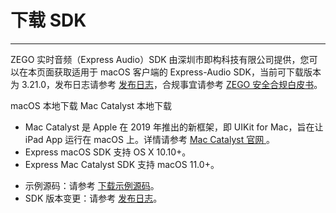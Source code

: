 # 下载 SDK

- - -

ZEGO 实时音频（Express Audio）SDK 由深圳市即构科技有限公司提供，您可以在本页面获取适用于 macOS 客户端的 Express-Audio SDK，当前可下载版本为 3.21.0，发布日志请参考 [发布日志](https://doc-zh.zego.im/article/12582)，合规事宜请参考 [ZEGO 安全合规白皮书](/policies-and-agreements/zego-security-and-compliance-white-paper)。

<CardGroup cols={2}>
<Card title="Express-Audio SDK v3.21.0" href="https://artifact-sdk.zego.im/rtc/ZegoExpressAudio/mac/ZegoExpressAudio-mac-shared-objc.zip">
macOS 本地下载
</Card> 
<Card title="Express-Audio SDK v3.21.0"  href="https://artifact-sdk.zego.im/rtc/ZegoExpressAudio/ios/ZegoExpressAudio-ios-shared-objc.zip">
Mac Catalyst 本地下载
</Card>
</CardGroup>

- Mac Catalyst 是 Apple 在 2019 年推出的新框架，即 UIKit for Mac，旨在让 iPad App 运行在 macOS 上。详情请参考 [Mac Catalyst 官网 ](https://developer.apple.com/mac-catalyst/)。
- Express macOS SDK 支持 OS X 10.10+。
- Express Mac Catalyst SDK 支持 macOS 11.0+。

<Note title="说明">


- 示例源码：请参考 [下载示例源码](https://doc-zh.zego.im/article/6817)。
- SDK 版本变更：请参考 [发布日志](https://doc-zh.zego.im/article/12582)。

</Note>


